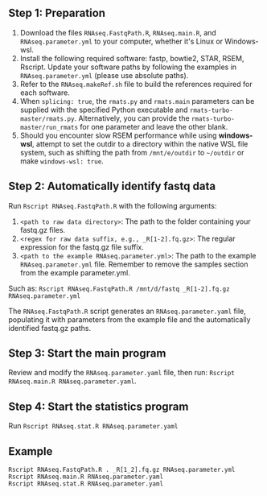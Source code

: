 ## Step 1: Preparation

1. Download the files `RNAseq.FastqPath.R`, `RNAseq.main.R`, and `RNAseq.parameter.yml` to your computer, whether it's Linux or Windows-wsl.  
2. Install the following required software: fastp, bowtie2, STAR, RSEM, Rscript. Update your software paths by following the examples in `RNAseq.parameter.yml` (please use absolute paths).  
3. Refer to the `RNAseq.makeRef.sh` file to build the references required for each software.  
4. When `splicing: true`, the `rmats.py` and `rmats.main` parameters can be supplied with the specified Python executable and `rmats-turbo-master/rmats.py`. Alternatively, you can provide the `rmats-turbo-master/run_rmats` for one parameter and leave the other blank.  
5. Should you encounter slow RSEM performance while using **windows-wsl**, attempt to set the outdir to a directory within the native WSL file system, such as shifting the path from `/mnt/e/outdir` to `~/outdir` or make `windows-wsl: true`.

## Step 2: Automatically identify fastq data

Run `Rscript RNAseq.FastqPath.R` with the following arguments:  
1. `<path to raw data directory>`: The path to the folder containing your fastq.gz files.  
2. `<regex for raw data suffix, e.g., _R[1-2].fq.gz>`: The regular expression for the fastq.gz file suffix.  
3. `<path to the example RNAseq.parameter.yml>`: The path to the example `RNAseq.parameter.yml` file. Remember to remove the samples section from the example parameter.yml.  
  
Such as: `Rscript RNAseq.FastqPath.R /mnt/d/fastq _R[1-2].fq.gz RNAseq.parameter.yml`  
  
The `RNAseq.FastqPath.R` script generates an `RNAseq.parameter.yaml` file, populating it with parameters from the example file and the automatically identified fastq.gz paths.  

## Step 3: Start the main program

Review and modify the `RNAseq.parameter.yaml` file, then run: `Rscript RNAseq.main.R RNAseq.parameter.yaml`.  

## Step 4: Start the statistics program

Run `Rscript RNAseq.stat.R RNAseq.parameter.yaml`

## Example

`Rscript RNAseq.FastqPath.R . _R[1_2].fq.gz RNAseq.parameter.yml`  
`Rscript RNAseq.main.R RNAseq.parameter.yaml`  
`Rscript RNAseq.stat.R RNAseq.parameter.yaml`
